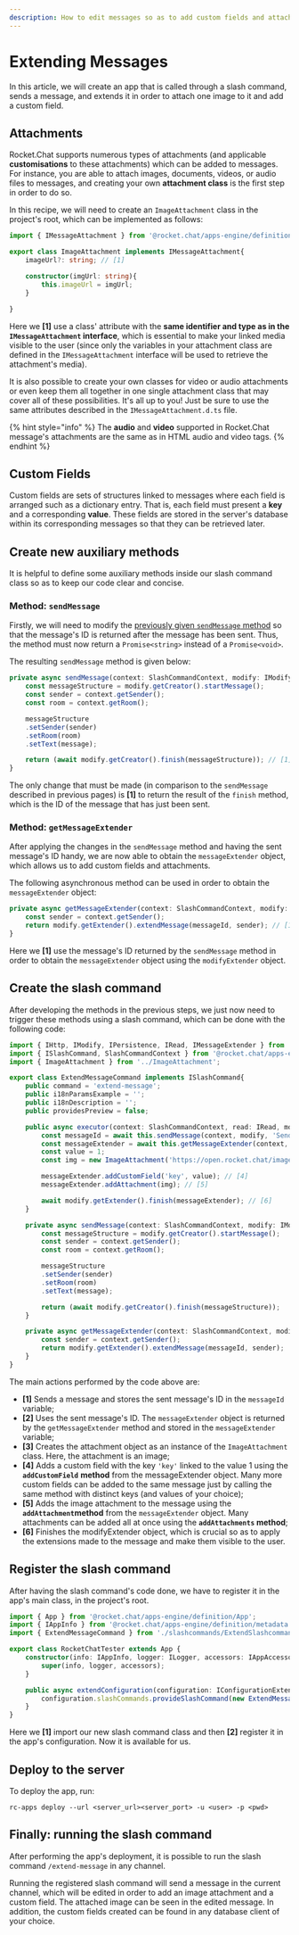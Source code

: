 ```yaml
---
description: How to edit messages so as to add custom fields and attachments.
---
```


# Extending Messages

In this article, we will create an app that is called through a slash command, sends a message, and extends it in order to attach one image to it and add a custom field.

## Attachments

Rocket.Chat supports numerous types of attachments (and applicable **customisations** to these attachments) which can be added to messages. For instance, you are able to attach images, documents, videos, or audio files to messages, and creating your own **attachment class** is the first step in order to do so.

In this recipe, we will need to create an `ImageAttachment` class in the project's root, which can be implemented as follows:

```typescript
import { IMessageAttachment } from '@rocket.chat/apps-engine/definition/messages';

export class ImageAttachment implements IMessageAttachment{
    imageUrl?: string; // [1]

    constructor(imgUrl: string){
        this.imageUrl = imgUrl;
    }

}
```

Here we **\[1]** use a class' attribute with the **same identifier and type as in the `IMessageAttachment` interface**, which is essential to make your linked media visible to the user (since only the variables in your attachment class are defined in the `IMessageAttachment` interface will be used to retrieve the attachment's media).

It is also possible to create your own classes for video or audio attachments or even keep them all together in one single attachment class that may cover all of these possibilities. It's all up to you! Just be sure to use the same attributes described in the `IMessageAttachment.d.ts` file.

{% hint style="info" %}
The **audio** and **video** supported in Rocket.Chat message's attachments are the same as in HTML audio and video tags.
{% endhint %}

## Custom Fields

Custom fields are sets of structures linked to messages where each field is arranged such as a dictionary entry. That is, each field must present a **key** and a corresponding **value**. These fields are stored in the server's database within its corresponding messages so that they can be retrieved later.

## Create new auxiliary methods

It is helpful to define some auxiliary methods inside our slash command class so as to keep our code clear and concise.

### Method: `sendMessage`

Firstly, we will need to modify the [previously given `sendMessage` method](https://docs.rocket.chat/apps-development/recipes/sub-command-pattern#bonus-print-the-texts-in-the-chat) so that the message's ID is returned after the message has been sent. Thus, the method must now return a `Promise<string>` instead of a `Promise<void>`.

The resulting `sendMessage` method is given below:

```typescript
private async sendMessage(context: SlashCommandContext, modify: IModify, message: string): Promise<string> {
    const messageStructure = modify.getCreator().startMessage();
    const sender = context.getSender();
    const room = context.getRoom();

    messageStructure
    .setSender(sender)
    .setRoom(room)
    .setText(message);

    return (await modify.getCreator().finish(messageStructure)); // [1]
}
```

The only change that must be made (in comparison to the `sendMessage` described in previous pages) is **\[1]** to return the result of the `finish` method, which is the ID of the message that has just been sent.

### Method: `getMessageExtender`

After applying the changes in the `sendMessage` method and having the sent message's ID handy, we are now able to obtain the `messageExtender` object, which allows us to add custom fields and attachments.

The following asynchronous method can be used in order to obtain the `messageExtender` object:

```typescript
private async getMessageExtender(context: SlashCommandContext, modify: IModify, messageId: string): Promise<IMessageExtender>{
    const sender = context.getSender();
    return modify.getExtender().extendMessage(messageId, sender); // [1]
}
```

Here we **\[1]** use the message's ID returned by the `sendMessage` method in order to obtain the `messageExtender` object using the `modifyExtender` object.

## Create the slash command

After developing the methods in the previous steps, we just now need to trigger these methods using a slash command, which can be done with the following code:

```typescript
import { IHttp, IModify, IPersistence, IRead, IMessageExtender } from '@rocket.chat/apps-engine/definition/accessors';
import { ISlashCommand, SlashCommandContext } from '@rocket.chat/apps-engine/definition/slashcommands';
import { ImageAttachment } from '../ImageAttachment';

export class ExtendMessageCommand implements ISlashCommand{
    public command = 'extend-message';
    public i18nParamsExample = '';
    public i18nDescription = '';
    public providesPreview = false;

    public async executor(context: SlashCommandContext, read: IRead, modify: IModify, http: IHttp, persis: IPersistence): Promise<void> {
        const messageId = await this.sendMessage(context, modify, 'Sending a message!'); // [1]
        const messageExtender = await this.getMessageExtender(context, modify, messageId); // [2]
        const value = 1;
        const img = new ImageAttachment('https://open.rocket.chat/images/logo/logo.svg'); // [3]

        messageExtender.addCustomField('key', value); // [4]
        messageExtender.addAttachment(img); // [5]

        await modify.getExtender().finish(messageExtender); // [6]
    }

    private async sendMessage(context: SlashCommandContext, modify: IModify, message: string): Promise<string> {
        const messageStructure = modify.getCreator().startMessage();
        const sender = context.getSender();
        const room = context.getRoom();

        messageStructure
        .setSender(sender)
        .setRoom(room)
        .setText(message);

        return (await modify.getCreator().finish(messageStructure));
    }

    private async getMessageExtender(context: SlashCommandContext, modify: IModify, messageId: string): Promise<IMessageExtender>{
        const sender = context.getSender();
        return modify.getExtender().extendMessage(messageId, sender);
    }
}
```

The main actions performed by the code above are:

* **\[1]** Sends a message and stores the sent message's ID in the `messageId` variable;
* **\[2]** Uses the sent message's ID. The `messageExtender` object is returned by the `getMessageExtender` method and stored in the `messageExtender` variable;
* **\[3]** Creates the attachment object as an instance of the `ImageAttachment` class. Here, the attachment is an image;
* **\[4]** Adds a custom field with the key `'key'` linked to the value 1 using the **`addCustomField`** **method** from the messageExtender object. Many more custom fields can be added to the same message just by calling the same method with distinct keys (and values of your choice);
* **\[5]** Adds the image attachment to the message using the **`addAttachment`method** from the `messageExtender` object. Many attachments can be added all at once using the **`addAttachments` method**;
* **\[6]** Finishes the modifyExtender object, which is crucial so as to apply the extensions made to the message and make them visible to the user.

## Register the slash command

After having the slash command's code done, we have to register it in the app's main class, in the project's root.

```typescript
import { App } from '@rocket.chat/apps-engine/definition/App';
import { IAppInfo } from '@rocket.chat/apps-engine/definition/metadata';
import { ExtendMessageCommand } from './slashcommands/ExtendSlashcommand'; // [1]

export class RocketChatTester extends App {
    constructor(info: IAppInfo, logger: ILogger, accessors: IAppAccessors) {
        super(info, logger, accessors);
    }

    public async extendConfiguration(configuration: IConfigurationExtend) {
        configuration.slashCommands.provideSlashCommand(new ExtendMessageCommand()); // [2]
    }
}
```

Here we **\[1]** import our new slash command class and then **\[2]** register it in the app's configuration. Now it is available for us.

## Deploy to the server

To deploy the app, run:

```
rc-apps deploy --url <server_url><server_port> -u <user> -p <pwd>
```

## Finally: running the slash command

After performing the app's deployment, it is possible to run the slash command `/extend-message` in any channel.

Running the registered slash command will send a message in the current channel, which will be edited in order to add an image attachment and a custom field. The attached image can be seen in the edited message. In addition, the custom fields created can be found in any database client of your choice.
